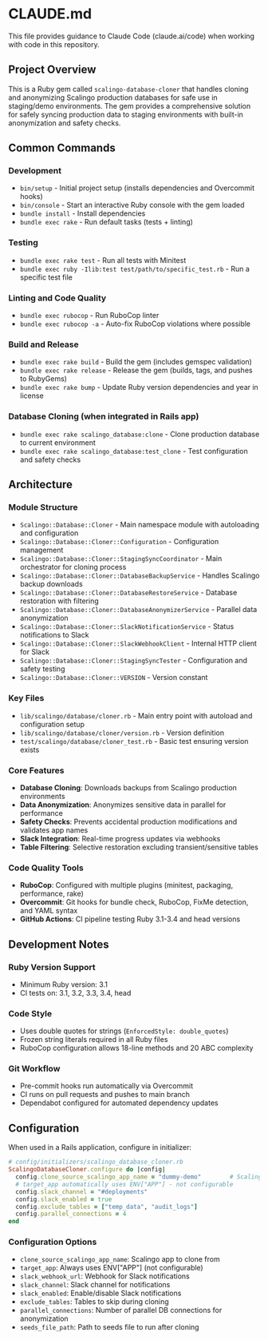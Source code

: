 # CLAUDE.md

This file provides guidance to Claude Code (claude.ai/code) when working with code in this repository.

## Project Overview

This is a Ruby gem called `scalingo-database-cloner` that handles cloning and anonymizing Scalingo production databases for safe use in staging/demo environments. The gem provides a comprehensive solution for safely syncing production data to staging environments with built-in anonymization and safety checks.

## Common Commands

### Development
- `bin/setup` - Initial project setup (installs dependencies and Overcommit hooks)
- `bin/console` - Start an interactive Ruby console with the gem loaded
- `bundle install` - Install dependencies
- `bundle exec rake` - Run default tasks (tests + linting)

### Testing
- `bundle exec rake test` - Run all tests with Minitest
- `bundle exec ruby -Ilib:test test/path/to/specific_test.rb` - Run a specific test file

### Linting and Code Quality
- `bundle exec rubocop` - Run RuboCop linter
- `bundle exec rubocop -a` - Auto-fix RuboCop violations where possible

### Build and Release
- `bundle exec rake build` - Build the gem (includes gemspec validation)
- `bundle exec rake release` - Release the gem (builds, tags, and pushes to RubyGems)
- `bundle exec rake bump` - Update Ruby version dependencies and year in license

### Database Cloning (when integrated in Rails app)
- `bundle exec rake scalingo_database:clone` - Clone production database to current environment
- `bundle exec rake scalingo_database:test_clone` - Test configuration and safety checks

## Architecture

### Module Structure
- `Scalingo::Database::Cloner` - Main namespace module with autoloading and configuration
- `Scalingo::Database::Cloner::Configuration` - Configuration management
- `Scalingo::Database::Cloner::StagingSyncCoordinator` - Main orchestrator for cloning process
- `Scalingo::Database::Cloner::DatabaseBackupService` - Handles Scalingo backup downloads
- `Scalingo::Database::Cloner::DatabaseRestoreService` - Database restoration with filtering
- `Scalingo::Database::Cloner::DatabaseAnonymizerService` - Parallel data anonymization
- `Scalingo::Database::Cloner::SlackNotificationService` - Status notifications to Slack
- `Scalingo::Database::Cloner::SlackWebhookClient` - Internal HTTP client for Slack
- `Scalingo::Database::Cloner::StagingSyncTester` - Configuration and safety testing
- `Scalingo::Database::Cloner::VERSION` - Version constant

### Key Files
- `lib/scalingo/database/cloner.rb` - Main entry point with autoload and configuration setup
- `lib/scalingo/database/cloner/version.rb` - Version definition
- `test/scalingo/database/cloner_test.rb` - Basic test ensuring version exists

### Core Features
- **Database Cloning**: Downloads backups from Scalingo production environments
- **Data Anonymization**: Anonymizes sensitive data in parallel for performance
- **Safety Checks**: Prevents accidental production modifications and validates app names
- **Slack Integration**: Real-time progress updates via webhooks
- **Table Filtering**: Selective restoration excluding transient/sensitive tables

### Code Quality Tools
- **RuboCop**: Configured with multiple plugins (minitest, packaging, performance, rake)
- **Overcommit**: Git hooks for bundle check, RuboCop, FixMe detection, and YAML syntax
- **GitHub Actions**: CI pipeline testing Ruby 3.1-3.4 and head versions

## Development Notes

### Ruby Version Support
- Minimum Ruby version: 3.1
- CI tests on: 3.1, 3.2, 3.3, 3.4, head

### Code Style
- Uses double quotes for strings (`EnforcedStyle: double_quotes`)
- Frozen string literals required in all Ruby files
- RuboCop configuration allows 18-line methods and 20 ABC complexity

### Git Workflow
- Pre-commit hooks run automatically via Overcommit
- CI runs on pull requests and pushes to main branch
- Dependabot configured for automated dependency updates

## Configuration

When used in a Rails application, configure in initializer:

```ruby
# config/initializers/scalingo_database_cloner.rb
ScalingoDatabaseCloner.configure do |config|
  config.clone_source_scalingo_app_name = "dummy-demo"        # Scalingo app to clone from
  # target_app automatically uses ENV["APP"] - not configurable
  config.slack_channel = "#deployments"
  config.slack_enabled = true
  config.exclude_tables = ["temp_data", "audit_logs"]
  config.parallel_connections = 4
end
```

### Configuration Options
- `clone_source_scalingo_app_name`: Scalingo app to clone from
- `target_app`: Always uses ENV["APP"] (not configurable)
- `slack_webhook_url`: Webhook for Slack notifications
- `slack_channel`: Slack channel for notifications
- `slack_enabled`: Enable/disable Slack notifications
- `exclude_tables`: Tables to skip during cloning
- `parallel_connections`: Number of parallel DB connections for anonymization
- `seeds_file_path`: Path to seeds file to run after cloning